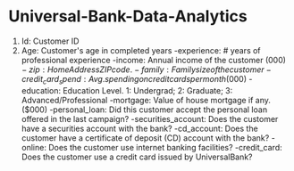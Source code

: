 # Universal-Bank-Data-Analytics


1. Id:	Customer ID
2. Age:	Customer's age in completed years
-experience:	# years of professional experience
-income:	Annual income of the customer ($000)
-zip:	Home Address ZIP code.
-family:	Family size of the customer
-credit_card_spend:	Avg. spending on credit cards per month ($000)
-education: 	Education Level. 1: Undergrad; 2: Graduate; 3: Advanced/Professional
-mortgage:	Value of house mortgage if any. ($000)
-personal_loan:	Did this customer accept the personal loan offered in the last campaign?
-securities_account:	Does the customer have a securities account with the bank?
-cd_account:	Does the customer have a certificate of deposit (CD) account with the bank?
-online:	Does the customer use internet banking facilities?
-credit_card:	Does the customer use a credit card issued by UniversalBank?

